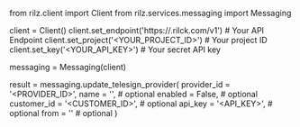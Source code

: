 from rilz.client import Client
from rilz.services.messaging import Messaging

client = Client()
client.set_endpoint('https://<REGION>.rilck.com/v1') # Your API Endpoint
client.set_project('<YOUR_PROJECT_ID>') # Your project ID
client.set_key('<YOUR_API_KEY>') # Your secret API key

messaging = Messaging(client)

result = messaging.update_telesign_provider(
    provider_id = '<PROVIDER_ID>',
    name = '<NAME>', # optional
    enabled = False, # optional
    customer_id = '<CUSTOMER_ID>', # optional
    api_key = '<API_KEY>', # optional
    from = '<FROM>' # optional
)
